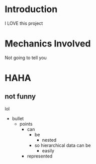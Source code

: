 # Introduction

I LOVE this project

# Mechanics Involved

Not going to tell you

# HAHA

## not funny

lol

- bullet
  - points
    - can
      - be
        - nested
      - so hierarchical data can be 
        - easily 
    - represented
    
    
